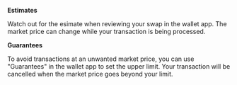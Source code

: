 **Estimates**

Watch out for the esimate when reviewing your swap in the wallet app. The market price can change while your transaction is being processed.

**Guarantees**

To avoid transactions at an unwanted market price, you can use "Guarantees" in the wallet app to set the upper limit. Your transaction will be cancelled when the market price goes beyond your limit.
